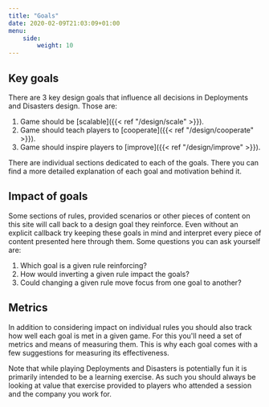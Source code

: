 ```yaml
---
title: "Goals"
date: 2020-02-09T21:03:09+01:00
menu:
    side:
        weight: 10
---
```


## Key goals

There are 3 key design goals that influence all decisions in Deployments and Disasters design. Those are:

1. Game should be [scalable]({{< ref "/design/scale" >}}).
1. Game should teach players to [cooperate]({{< ref "/design/cooperate" >}}).
1. Game should inspire players to [improve]({{< ref "/design/improve" >}}).

There are individual sections dedicated to each of the goals. There you can find a more detailed explanation of each goal and motivation behind it.

## Impact of goals

Some sections of rules, provided scenarios or other pieces of content on this site will call back to a design goal they reinforce. Even without an explicit callback try keeping these goals in mind and interpret every piece of content presented here through them. Some questions you can ask yourself are:

1. Which goal is a given rule reinforcing?
1. How would inverting a given rule impact the goals?
1. Could changing a given rule move focus from one goal to another?

## Metrics

In addition to considering impact on individual rules you should also track how well each goal is met in a given game. For this you'll need a set of metrics and means of measuring them. This is why each goal comes with a few suggestions for measuring its effectiveness.

Note that while playing Deployments and Disasters is potentially fun it is primarily intended to be a learning exercise. As such you should always be looking at value that exercise provided to players who attended a session and the company you work for.
